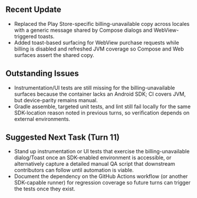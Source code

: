 ## Recent Update
- Replaced the Play Store-specific billing-unavailable copy across locales with a generic message shared by Compose dialogs and WebView-triggered toasts.
- Added toast-based surfacing for WebView purchase requests while billing is disabled and refreshed JVM coverage so Compose and Web surfaces assert the shared copy.

## Outstanding Issues
- Instrumentation/UI tests are still missing for the billing-unavailable surfaces because the container lacks an Android SDK; CI covers JVM, but device-parity remains manual.
- Gradle assemble, targeted unit tests, and lint still fail locally for the same SDK-location reason noted in previous turns, so verification depends on external environments.

## Suggested Next Task (Turn 11)
- Stand up instrumentation or UI tests that exercise the billing-unavailable dialog/Toast once an SDK-enabled environment is accessible, or alternatively capture a detailed manual QA script that downstream contributors can follow until automation is viable.
- Document the dependency on the GitHub Actions workflow (or another SDK-capable runner) for regression coverage so future turns can trigger the tests once they exist.
